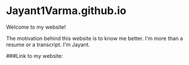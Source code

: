 # Jayant1Varma.github.io
Welcome to my website!

The motivation behind this website is to know me better. I'm more than a resume or a transcript. I'm Jayant.

###Link to my website: 
